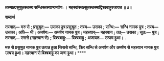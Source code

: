 **तस्मात्प्रसुश्रुतस्तस्य सन्धिस्तस्याप्यमर्षण: ।** **महस्वांस्तत्सुतस्तस्माद्विश्वबाहुरजायत ॥ ७॥** 

**शब्दार्थ** 

**तस्मात्—** **मरु से** **; प्रसुश्रुत:—** **उसका पुत्र प्रसुश्रुत** **; तस्य—** **उसका** **; सन्धि:—** **सन्धि नामक पुत्र** **; तस्य—** **उसका** **; अपि—** **भी** **;** **अमर्षण:—** **अमर्षण नामक पुत्र** **; महस्वान्—** **महस्वान** **; तत्—** **उसका** **; सुत:—** **पुत्र** **; तस्मात्—** **उससे (महस्वान से)** **; विश्वबाहु:—** **विश्वबाहु** **; अजायत—** **उत्पन्न हुआ।** **.** 

**मरु से प्रसुश्रुत नामक पुत्र उत्पन्न हुआ जिससे सन्धि, फिर सन्धि से अमर्षण और अमर्षण से** **महस्वान नामक पुत्र उत्पन्न हुआ। महस्वान से विश्वबाहु का जन्म हुआ।** **** 
